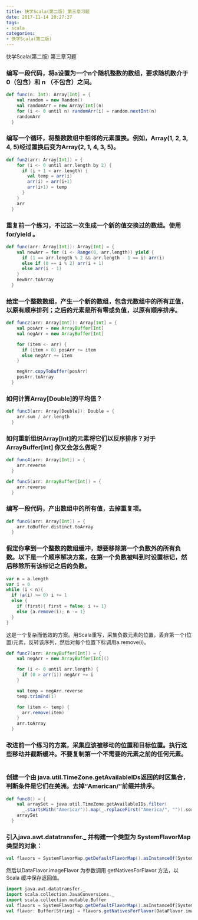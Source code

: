 ```yaml
---
title: 快学Scala(第二版)_第三章习题
date: 2017-11-14 20:27:27
tags: 
- scala
categories: 
- 快学Scala(第二版)
---
```


快学Scala(第二版) 第三章习题
<!-- more -->

### 编写一段代码，将a设置为一个n个随机整数的数组，要求随机数介于0（包含）和 n （不包含）之间。
```scala
def func(n: Int): Array[Int] = {
    val random = new Random()
    val randomArr = new Array[Int](n)
    for (i <- 0 until n) randomArr(i) = random.nextInt(n)
    randomArr
  }
```

### 编写一个循环，将整数数组中相邻的元素置换。例如，Array(1, 2, 3, 4, 5)经过置换后变为Array(2, 1, 4, 3, 5)。
```scala
def fun2(arr: Array[Int]) = {
    for (i <- 0 until arr.length by 2) {
      if (i + 1 < arr.length) {
        val temp = arr(i)
        arr(i) = arr(i+1)
        arr(i+1) = temp
      }
    }
    arr
  }
```

### 重复前一个练习，不过这一次生成一个新的值交换过的数组。使用 for/yield 。
```scala
def func(arr: Array[Int]): Array[Int] = {
    val newArr = for (i <- Range(0, arr.length)) yield {
      if (1 == arr.length % 2 && arr.length - 1 == i) arr(i)
      else if (0 == i % 2) arr(i + 1)
      else arr(i - 1)
    }
    newArr.toArray
  }
```

### 给定一个整数数组，产生一个新的数组，包含元数组中的所有正值，以原有顺序排列；之后的元素是所有零或负值，以原有顺序排序。
```scala
def func2(arr: Array[Int]): Array[Int] = {
    val posArr = new ArrayBuffer[Int]
    val negArr = new ArrayBuffer[Int]

    for (item <- arr) {
      if (item > 0) posArr += item
      else negArr += item
    }

    negArr.copyToBuffer(posArr)
    posArr.toArray
  }
```

### 如何计算Array[Double]的平均值？
```scala
def func3(arr: Array[Double]): Double = {
    arr.sum / arr.length
  }
```

### 如何重新组织Array[Int]的元素将它们以反序排序？对于ArrayBuffer[Int] 你又会怎么做呢？
```scala
def func4(arr: Array[Int]) = {
    arr.reverse
  }
```

```scala
def func5(arr: ArrayBuffer[Int]) = {
    arr.reverse
  }
```

### 编写一段代码，产出数组中的所有值，去掉重复项。
```scala
def func6(arr: Array[Int]) = {
    arr.toBuffer.distinct.toArray
  }
```

### 假定你拿到一个整数的数组缓冲，想要移除第一个负数外的所有负数。以下是一个顺序解决方案，在第一个负数被叫到时设置标记，然后移除所有该标记之后的负数。
```scala
var n = a.length
var i = 0
while (i < n){
  if (a(i) >= 0) i += 1
  else {
    if (first){ first = false; i += 1}
    else {a.remove(i); n -= 1}
  }
}
```
这是一个复杂而低效的方案。用Scala重写，采集负数元素的位置，丢弃第一个(位置)元素，反转该序列，然后对每个位置下标调用a.remove(i)。
```scala
def func7(arr: ArrayBuffer[Int]) = {
    val negArr = new ArrayBuffer[Int]()

    for (i <- 0 until arr.length) {
      if (0 > arr(i)) negArr += i
    }

    val temp = negArr.reverse
    temp.trimEnd(1)

    for (item <- temp) {
      arr.remove(item)
    }
    arr.toArray
  }
```

### 改进前一个练习的方案，采集应该被移动的位置和目标位置。执行这些移动并截断缓冲。不要复制第一个不需要的元素之前的任何元素。
```scala

```


### 创建一个由 java.util.TimeZone.getAvailableIDs返回的时区集合，判断条件是它们在美洲。去掉“American/”前缀并排序。
```scala
def func8() = {
    val arraySet = java.util.TimeZone.getAvailableIDs.filter(
      _.startsWith("America/")).map(_.replaceFirst("America/", "")).sorted
    arraySet
  }
```


### 引入java.awt.datatransfer._ 并构建一个类型为 SystemFlavorMap 类型的对象：
```scala
val flavors = SystemFlavorMap.getDefaultFlavorMap().asInstanceOf(SystemFlavorMap)
```
然后以DataFlavor.imageFlavor 为参数调用 getNativesForFlavor 方法，以Scala 缓冲保存返回值。

```scala
import java.awt.datatransfer._
import scala.collection.JavaConversions._
import scala.collection.mutable.Buffer
val flavors = SystemFlavorMap.getDefaultFlavorMap().asInstanceOf[SystemFlavorMap]
val flavor: Buffer[String] = flavors.getNativesForFlavor(DataFlavor.imageFlavor)
```

